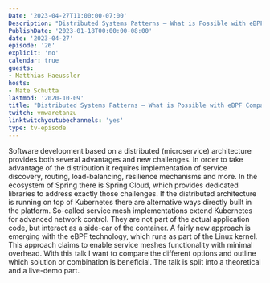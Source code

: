 ```yaml
---
Date: '2023-04-27T11:00:00-07:00'
Description: "Distributed Systems Patterns – What is Possible with eBPF Compared to Spring Cloud, Kubernetes, and Service Meshes"
PublishDate: '2023-01-18T00:00:00-08:00'
date: '2023-04-27'
episode: '26'
explicit: 'no'
calendar: true
guests:
- Matthias Haeussler
hosts:
- Nate Schutta
lastmod: '2020-10-09'
title: "Distributed Systems Patterns – What is Possible with eBPF Compared to Spring Cloud, Kubernetes, and Service Meshes"
twitch: vmwaretanzu
linktwitchyoutubechannels: 'yes'
type: tv-episode
---
```


Software development based on a distributed (microservice) architecture provides both several advantages and new challenges. In order to take advantage of the distribution it requires implementation of service discovery, routing, load-balancing, resilience mechanisms and more. In the ecosystem of Spring there is Spring Cloud, which provides dedicated libraries to address exactly those challenges. If the distributed architecture is running on top of Kubernetes there are alternative ways directly built in the platform. So-called service mesh implementations extend Kubernetes for advanced network control. They are not part of the actual application code, but interact as a side-car of the container. A fairly new approach is emerging with the eBPF technology, which runs as part of the Linux kernel. This approach claims to enable service meshes functionality with minimal overhead. With this talk I want to compare the different options and outline which solution or combination is beneficial. The talk is split into a theoretical and a live-demo part.